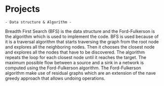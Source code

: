 # Projects
    - Data structure & Algorithm - 
Breadth First Search (BFS) is the data structure and the Ford-Fulkerson is the algorithm which is used to implement the code. 
BFS is used because of it is a traversal algorithm that starts traversing the graph from the root node and explores all the neighboring nodes. 
Then it chooses the closest node and explores all the nodes that have to be discovered.
The algorithm repeats the loop for each closest node until it reaches the target. 
The maximum possible flow between a source and a sink in a network is computed using the Ford-Fulkerson algorithm. 
The Ford-Fulkerson algorithm make use of residual graphs which are an extension of the nave greedy approach that allows undoing operations.

